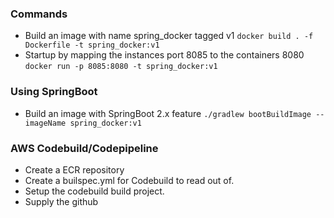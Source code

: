 ### Commands
* Build an image with name spring_docker tagged v1
  `docker build . -f Dockerfile -t spring_docker:v1`
* Startup by mapping the instances port 8085 to the containers 8080
  `docker run -p 8085:8080 -t spring_docker:v1`

### Using SpringBoot 
* Build an image with SpringBoot 2.x feature
 `./gradlew bootBuildImage --imageName spring_docker:v1`

### AWS Codebuild/Codepipeline
* Create a ECR repository
* Create a builspec.yml for Codebuild to read out of.
* Setup the codebuild build project.
* Supply the github
